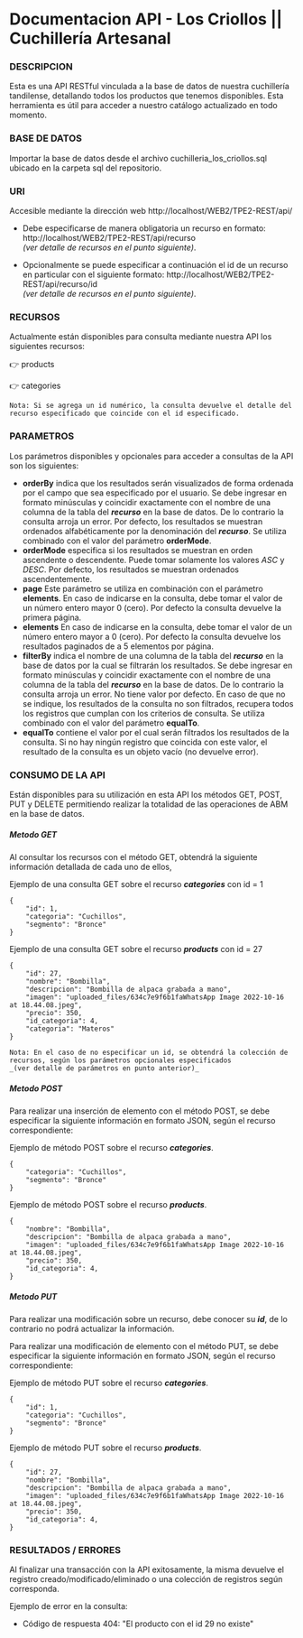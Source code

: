 # Documentacion API - Los Criollos || Cuchillería Artesanal

###  DESCRIPCION
Esta es una API RESTful vinculada a la base de datos de nuestra cuchillería tandilense, detallando todos los productos que tenemos disponibles. Esta herramienta es útil para acceder a nuestro catálogo actualizado en todo momento.    

### BASE DE DATOS
Importar la base de datos desde el archivo cuchilleria_los_criollos.sql ubicado en la carpeta sql del repositorio.

###  URI
Accesible mediante la dirección web http://localhost/WEB2/TPE2-REST/api/

- Debe especificarse de manera obligatoria un recurso en formato:
http://localhost/WEB2/TPE2-REST/api/recurso  
_(ver detalle de recursos en el punto siguiente)_. 

- Opcionalmente se puede especificar a continuación el id de un recurso en particular con el siguiente formato:
http://localhost/WEB2/TPE2-REST/api/recurso/id  
_(ver detalle de recursos en el punto siguiente)_. 

###  RECURSOS
Actualmente están disponibles para consulta mediante nuestra API los siguientes recursos:

:point_right: products

:point_right: categories

```
Nota: Si se agrega un id numérico, la consulta devuelve el detalle del recurso especificado que coincide con el id especificado.
```

###  PARAMETROS
Los parámetros disponibles y opcionales para acceder a consultas de la API son los siguientes: 

- **orderBy** indica que los resultados serán visualizados de forma ordenada por el campo que sea especificado por el usuario. Se debe ingresar en formato minúsculas y coincidir exactamente con el nombre de una columna de la tabla del ***recurso*** en la base de datos. De lo contrario la consulta arroja un error. Por defecto, los resultados se muestran ordenados alfabéticamente por la denominación del ***recurso***. Se utiliza combinado con el valor del parámetro **orderMode**.
- **orderMode** especifica si los resultados se muestran en orden ascendente o descendente. Puede tomar solamente los valores *ASC* y *DESC*. Por defecto, los resultados se muestran ordenados ascendentemente. 
- **page** Este parámetro se utiliza en combinación con el parámetro **elements**. En caso de indicarse en la consulta, debe tomar el valor de un número entero mayor 0 (cero). Por defecto la consulta devuelve la primera página. 
- **elements** En caso de indicarse en la consulta, debe tomar el valor de un número entero mayor a 0 (cero). Por defecto la consulta devuelve los resultados paginados de a 5 elementos por página.
- **filterBy** indica el nombre de una columna de la tabla del ***recurso*** en la base de datos por la cual se filtrarán los resultados. Se debe ingresar en formato minúsculas y coincidir exactamente con el nombre de una columna de la tabla del ***recurso*** en la base de datos. De lo contrario la consulta arroja un error. No tiene valor por defecto. En caso de que no se indique, los resultados de la consulta no son filtrados, recupera todos los registros que cumplan con los criterios de consulta. Se utiliza combinado con el valor del parámetro **equalTo**.
- **equalTo** contiene el valor por el cual serán filtrados los resultados de la consulta. Si no hay ningún registro que coincida con este valor, el resultado de la consulta es un objeto vacío (no devuelve error). 

###  CONSUMO DE LA API
Están disponibles para su utilización en esta API los métodos GET, POST, PUT y DELETE permitiendo realizar la totalidad de las operaciones de ABM en la base de datos. 

##### Metodo GET

Al consultar los recursos con el método GET, obtendrá la siguiente información detallada de cada uno de ellos, 

Ejemplo de una consulta GET sobre el recurso ***categories*** con id = 1
```
{
    "id": 1,
    "categoria": "Cuchillos",
    "segmento": "Bronce"
}
```

Ejemplo de una consulta GET sobre el recurso ***products*** con id = 27

```
{
    "id": 27,
    "nombre": "Bombilla",
    "descripcion": "Bombilla de alpaca grabada a mano",
    "imagen": "uploaded_files/634c7e9f6b1faWhatsApp Image 2022-10-16 at 18.44.08.jpeg",
    "precio": 350,
    "id_categoria": 4,
    "categoria": "Materos"
}
```
```
Nota: En el caso de no especificar un id, se obtendrá la colección de recursos, según los parámetros opcionales especificados 
_(ver detalle de parámetros en punto anterior)_
```
##### Metodo POST

Para realizar una inserción de elemento con el método POST, se debe especificar la siguiente información en formato JSON, según el recurso correspondiente:

Ejemplo de método POST sobre el recurso ***categories***.

```
{
    "categoria": "Cuchillos",
    "segmento": "Bronce"
}
```

Ejemplo de método POST sobre el recurso ***products***.

```
{
    "nombre": "Bombilla",
    "descripcion": "Bombilla de alpaca grabada a mano",
    "imagen": "uploaded_files/634c7e9f6b1faWhatsApp Image 2022-10-16 at 18.44.08.jpeg",
    "precio": 350,
    "id_categoria": 4,
}
```
##### Metodo PUT

Para realizar una modificación sobre un recurso, debe conocer su ***id***, de lo contrario no podrá actualizar la información. 


Para realizar una modificación de elemento con el método PUT, se debe especificar la siguiente información en formato JSON, según el recurso correspondiente:

Ejemplo de método PUT sobre el recurso ***categories***.

```
{
    "id": 1,
    "categoria": "Cuchillos",
    "segmento": "Bronce"
}
```

Ejemplo de método PUT sobre el recurso ***products***.

```
{
    "id": 27,
    "nombre": "Bombilla",
    "descripcion": "Bombilla de alpaca grabada a mano",
    "imagen": "uploaded_files/634c7e9f6b1faWhatsApp Image 2022-10-16 at 18.44.08.jpeg",
    "precio": 350,
    "id_categoria": 4,
}
```
###  RESULTADOS / ERRORES

Al finalizar una transacción con la API exitosamente, la misma devuelve el registro creado/modificado/eliminado o una colección de registros según corresponda.

Ejemplo de error en la consulta:

- Código de respuesta 404: "El producto con el id 29 no existe"  



